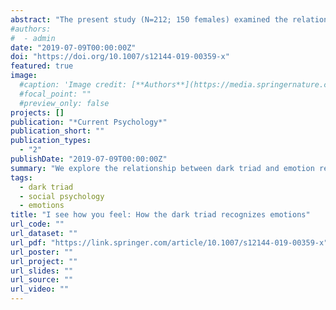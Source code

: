 ```yaml
---
abstract: "The present study (N=212; 150 females) examined the relationships between the Dark Triad, empathy, and emotion recognition in a cross-cultural sample. The Dark Triad, especially psychopathy, impeded cognitive empathy, which highlights their indifference towards others’ emotional states. Further, the Dark Triad and primary psychopathy, but not secondary psychopathy, hampered emotion recognition, which was measured using multi-modal stimuli. We discuss how measures of psychopathy assess the construct differently, as well as how the relationship between psychopathy and emotion recognition is complicated. Finally, we found that those high on the Dark Triad spectrum were worse at recognizing the emotions of female actors on the Geneva Emotion Recognition Test."
#authors:
#  - admin
date: "2019-07-09T00:00:00Z"
doi: "https://doi.org/10.1007/s12144-019-00359-x"
featured: true
image:
  #caption: 'Image credit: [**Authors**](https://media.springernature.com/full/springer-static/image/art%3A10.1038%2Fs44271-024-00179-1/MediaObjects/44271_2024_179_Fig1_HTML.png?as=webp)'
  #focal_point: ""
  #preview_only: false
projects: []
publication: "*Current Psychology*"
publication_short: ""
publication_types:
  - "2"
publishDate: "2019-07-09T00:00:00Z"
summary: "We explore the relationship between dark triad and emotion recognition using multi-modal stimuli."
tags:
  - dark triad
  - social psychology
  - emotions
title: "I see how you feel: How the dark triad recognizes emotions"
url_code: ""
url_dataset: ""
url_pdf: "https://link.springer.com/article/10.1007/s12144-019-00359-x"
url_poster: ""
url_project: ""
url_slides: ""
url_source: ""
url_video: ""
---
```

